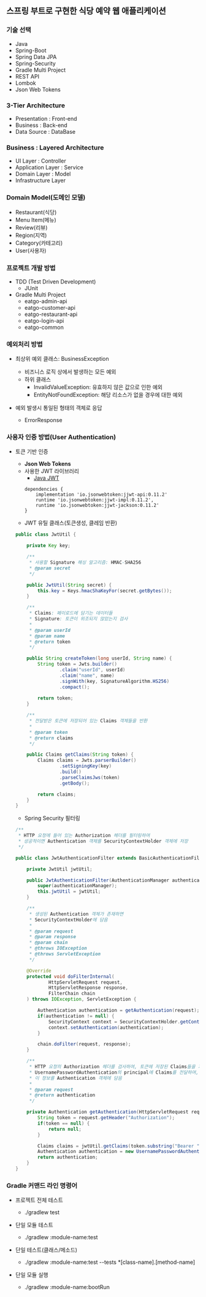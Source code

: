 ## 스프링 부트로 구현한 식당 예약 웹 애플리케이션

### 기술 선택

- Java
- Spring-Boot
- Spring Data JPA
- Spring-Security
- Gradle Multi Project
- REST API
- Lombok
- Json Web Tokens

### 3-Tier Architecture

- Presentation : Front-end
- Business : Back-end
- Data Source : DataBase
    
### Business : Layered Architecture

- UI Layer : Controller
- Application Layer : Service
- Domain Layer : Model
- Infrastructure Layer
    
### Domain Model(도메인 모델)

- Restaurant(식당)
- Menu Item(메뉴)
- Review(리뷰)
- Region(지역)
- Category(카테고리)
- User(사용자)
    
### 프로젝트 개발 방법

- TDD (Test Driven Development)
  - JUnit
- Gradle Multi Project
  - eatgo-admin-api
  - eatgo-customer-api
  - eatgo-restaurant-api
  - eatgo-login-api
  - eatgo-common
  
### 예외처리 방법
- 최상위 예외 클래스: BusinessException
  - 비즈니스 로직 상에서 발생하는 모든 예외
  - 하위 클래스
    - InvalidValueException: 유효하지 않은 값으로 인한 예외
    - EntityNotFoundException: 해당 리소스가 없을 경우에 대한 예외
    
- 예외 발생시 통일된 형태의 객체로 응답
  - ErrorResponse
  
### 사용자 인증 방법(User Authentication)
- 토큰 기반 인증
  - **Json Web Tokens**
  - 사용한 JWT 라이브러리
    - [Java JWT](https://github.com/jwtk/jjwt)
    ```
    dependencies {
        implementation 'io.jsonwebtoken:jjwt-api:0.11.2'
        runtime 'io.jsonwebtoken:jjwt-impl:0.11.2',
        runtime 'io.jsonwebtoken:jjwt-jackson:0.11.2'
    }
    ```
  - JWT 유틸 클래스(토큰생성, 클레임 반환)
  ```java
  public class JwtUtil {
  
      private Key key;
  
      /**
       * 사용할 Signature 해싱 알고리즘: HMAC-SHA256
       * @param secret
       */
  
      public JwtUtil(String secret) {
          this.key = Keys.hmacShaKeyFor(secret.getBytes());
      }
  
      /**
       * Claims: 페이로드에 담기는 데이터들
       * Signature: 토큰이 위조되지 않았는지 검사
       *
       * @param userId
       * @param name
       * @return token
       */
  
      public String createToken(long userId, String name) {
          String token = Jwts.builder()
                  .claim("userId", userId)
                  .claim("name", name)
                  .signWith(key, SignatureAlgorithm.HS256)
                  .compact();
          
          return token;
      }
  
      /**
       * 전달받은 토큰에 저장되어 있는 Claims 객체들을 반환
       *
       * @param token
       * @return claims
       */
  
      public Claims getClaims(String token) {
          Claims claims = Jwts.parserBuilder()
                  .setSigningKey(key)
                  .build()
                  .parseClaimsJws(token)
                  .getBody();
  
          return claims;
      }
  }
  ```
  
  - Spring Security 필터링
  ```java
  /**
   * HTTP 요청에 들어 있는 Authorization 헤더를 필터링하여
   * 성공적이면 Authentication 객체를 SecurityContextHolder 객체에 저장
   */
  
  public class JwtAuthenticationFilter extends BasicAuthenticationFilter {
  
      private JwtUtil jwtUtil;
  
      public JwtAuthenticationFilter(AuthenticationManager authenticationManager, JwtUtil jwtUtil) {
          super(authenticationManager);
          this.jwtUtil = jwtUtil;
      }
  
      /**
       * 생성된 Authentication 객체가 존재하면
       * SecurityContextHolder에 담음
       *
       * @param request
       * @param response
       * @param chain
       * @throws IOException
       * @throws ServletException
       */
  
      @Override
      protected void doFilterInternal(
              HttpServletRequest request,
              HttpServletResponse response,
              FilterChain chain
      ) throws IOException, ServletException {
  
          Authentication authentication = getAuthentication(request);
          if(authentication != null) {
              SecurityContext context = SecurityContextHolder.getContext();
              context.setAuthentication(authentication);
          }
  
          chain.doFilter(request, response);
      }
  
      /**
       * HTTP 요청의 Authorization 헤더를 검사하여, 토큰에 저장된 Claims들을 가져옴
       * UsernamePasswordAuthentication의 principal에 Claims를 전달하여,
       * 이 정보를 Authentication 객체에 담음
       *
       * @param request
       * @return authentication
       */
  
      private Authentication getAuthentication(HttpServletRequest request) {
          String token = request.getHeader("Authorization");
          if(token == null) {
              return null;
          }
  
          Claims claims = jwtUtil.getClaims(token.substring("Bearer ".length()));
          Authentication authentication = new UsernamePasswordAuthenticationToken(claims, null);
          return authentication;
      }
  }
  ```
    
### Gradle 커맨드 라인 명령어

- 프로젝트 전체 테스트
  - ./gradlew test

- 단일 모듈 테스트
  - ./gradlew :module-name:test

- 단일 테스트(클래스/메소드)
  - ./gradlew :module-name:test --tests *[class-name].[method-name]
  
- 단일 모듈 실행
  - ./gradlew :module-name:bootRun